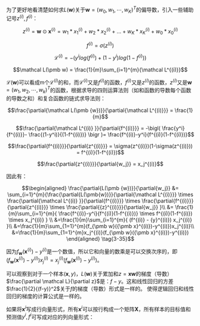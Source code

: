 
为了更好地看清楚如何求$L(\pmb w)$关于$\pmb w  =(w_0,w_1,\cdots, w_K)^T$的偏导数，引入一些辅助记号$z^{(i)},f^{(i)}$：

$$z^{(i)} = \pmb w \odot \pmb x^{(i)}= w_1 * x_1^{(i)}+w_2*x_2^{(i)} +...+w_K*x_K^{(i)}+w_0*x_0^{(i)}$$

$$f^{(i)} =\sigma(z^{(i)})$$

$$\mathcal L^{(i)} = -\bigl(y^i log(f^{(i)}) +(1-y^i) log(1-f^{(i)})\bigr)$$

$$\mathcal L(\pmb w) = \frac{1}{m}\sum_{i=1}^{m}{\mathcal L^{(i)}}$$ 

$\mathcal L(\pmb w)$可以看成m个${\mathcal L^{(i)}}$的和，而$\mathcal L^{(i)}$又是$f^{(i)}$的函数，$f^{(i)}$又是$z^{(i)}$的函数，$z^{(i)}$又是$\pmb w = (w_1,w_2, \cdots,w_k)^T$的函数，根据求导的四则运算法则（如和函数的导数每个函数的导数之和）和复合函数的链式求导法则：

$$\frac{\partial{\mathcal L(\pmb {w})}}{\partial{\mathcal L^{(i)}}} = \frac{1}{m}$$ 

$$\frac{\partial{\mathcal L^{(i)} }}{\partial{f^{(i)}}} = -\bigl( \frac{y^i}{f^{(i)}}- \frac{(1-y^i)}{(1-f^{(i)})} \bigr )= \frac{f^{(i)}-y^i}{f^{(i)}(1-f^{(i)})}$$

$$\frac{\partial{f^{(i)}}}{\partial{z^{(i)}}} = \sigma(z^{(i)})(1-\sigma(z^{(i)})) = f^{(i)}(1-f^{(i)})$$


$$\frac{\partial{z^{(i)}}}{\partial{w_j}} = x_j^{(i)}$$

因此有：

$$\begin{aligned}
\frac{\partial{L(\pmb {w})}}{\partial{w_j}} &= \sum_{i=1}^{m}{\frac{\partial{L(\pmb{w})}}{\partial{\mathcal L^{(i)}}} \times \frac{\partial{\mathcal L^{(i)} }}{\partial{f^{(i)}}} \times  \frac{\partial{f^{(i)}}}{\partial{z^{(i)}}} \times \frac{\partial{{z}^{(i)}}}{\partial{w_j}} }\\ &= \frac{1}{m}\sum_{i=1}^{m}{ \frac{f^{(i)}-y^i}{f^{(i)}(1-f^{(i)})} \times  f^{(i)}(1-f^{(i)})  \times x_j^{(i)} } \\
&=\frac{1}{m}\sum_{i=1}^{m}{ (f^{(i)} - {y}^{(i)}) x_j^{(i)} }\\
&=\frac{1}{m}\sum_{1=1}^{m}(f_{\pmb w}({\pmb x}^{(i)})-y^{(i)})x_j^{(i)}\\
&=\frac{1}{m}\sum_{1=1}^{m}x_j^{(i)}(f_{\pmb w}({\pmb x}^{(i)})-y^{(i)})
\end{aligned} \tag{3-35}$$

因为$f_{\pmb w}({\pmb x}^{(i)})-y^{(i)}$是一个数值，所以它和向量的数乘是可以交换次序的，即$(f_{\pmb w}({\pmb x}^{(i)})-y^{(i)})x_j^{(i)} = x_j^{(i)}(f_{\pmb w}({\pmb x}^{(i)})-y^{(i)})$。


可以观察到对于一个样本($\pmb x,y$)，$L(\pmb w)$关于累加和$z=\pmb x \pmb w$的梯度（导数）$\frac{\partial \mathcal L}{\partial z}$是：$f-y$。这和线性回归的方差 $\frac{1}{2}{(f-y)}^2$关于$f$的梯度（导数）形式是一样的。 使得逻辑回归和线性回归的梯度的计算公式是一样的。

如果将${\pmb x}^i$写成行向量形式，所有${\pmb x}^i$可以按行构成一个矩阵$\pmb X$，所有样本的目标值和预测值${y}^i,{f}^i$可写成对应的列向量形式：
